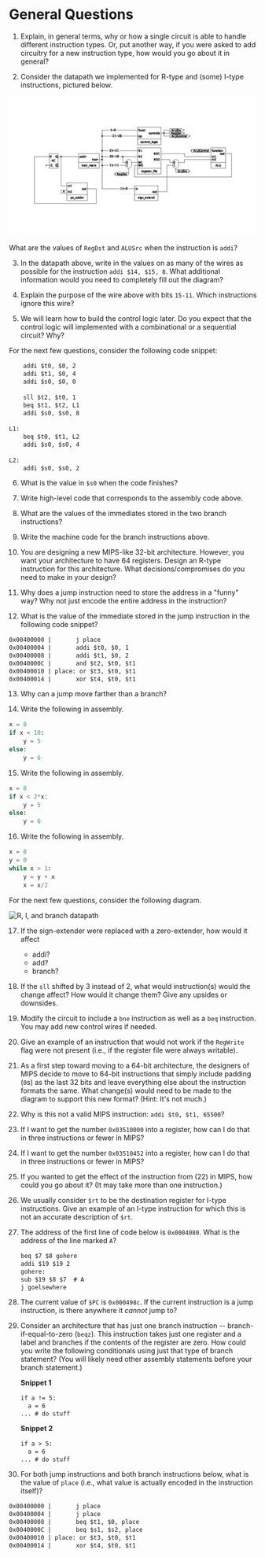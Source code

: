 # General Questions

1. Explain, in general terms,
why or how a single circuit is able to handle different instruction types.
Or, put another way,
if you were asked to add circuitry for a new instruction type,
how would you go about it in general?

2. Consider the datapath we implemented for R-type and (some) I-type
instructions, pictured below.

![R and I datapath](images/r_i_type.png)

What are the values of `RegDst` and `ALUSrc` when the instruction is `addi`?

3. In the datapath above,
write in the values on as many of the wires as possible for the instruction
`addi $14, $15, 8`.
What additional information would you need to completely fill out the diagram?

4. Explain the purpose of the wire above with bits `15-11`.
Which instructions ignore this wire?

5. We will learn how to build the control logic later.
Do you expect that the control logic will implemented with a combinational or a
sequential circuit?
Why?

For the next few questions, consider the following code snippet:
```
    addi $t0, $0, 2
    addi $t1, $0, 4
    addi $s0, $0, 0

    sll $t2, $t0, 1
    beq $t1, $t2, L1
    addi $s0, $s0, 8

L1:
    beq $t0, $t1, L2
    addi $s0, $s0, 4

L2:
    addi $s0, $s0, 2
```

6. What is the value in `$s0` when the code finishes?

7. Write high-level code that corresponds to the assembly code above.

8. What are the values of the immediates stored in the two branch
instructions?

9. Write the machine code for the branch instructions above.

10. You are designing a new MIPS-like 32-bit architecture.
However, you want your architecture to have 64 registers.
Design an R-type instruction for this architecture.
What decisions/compromises do you need to make in your design?

11. Why does a jump instruction need to store the address in a "funny" way?
Why not just encode the entire address in the instruction?

12. What is the value of the immediate stored in the jump instruction in the
following code snippet?
```
0x00400000 |       j place
0x00400004 |       addi $t0, $0, 1
0x00400008 |       addi $t1, $0, 2
0x0040000C |       and $t2, $t0, $t1
0x00400010 | place: or $t3, $t0, $t1
0x00400014 |       xor $t4, $t0, $t1
```

13. Why can a jump move farther than a branch?

14. Write the following in assembly.
```python
x = 8
if x < 10:
    y = 5
else:
    y = 6
```

15. Write the following in assembly.
```python
x = 8
if x < 2*x:
    y = 5
else:
    y = 6
```

16. Write the following in assembly.
```python
x = 8
y = 0
while x > 1:
    y = y + x
    x = x/2
```

For the next few questions, consider the following diagram.

![R, I, and branch datapath](images/i_r_beq_type.png)

17. If the sign-extender were replaced with a zero-extender,
    how would it affect
    * addi?
    * add?
    * branch?

18. If the `sll` shifted by 3 instead of 2, what would instruction(s) would the
    change affect?
    How would it change them?
    Give any upsides or downsides.


19. Modify the circuit to include a `bne` instruction as well as a `beq`
    instruction.
    You may add new control wires if needed.

20. Give an example of an instruction that would not work if the `RegWrite`
    flag were not present
    (i.e., if the register file were always writable).

21. As a first step toward moving to a 64-bit architecture,
    the designers of MIPS decide to move to 64-bit instructions that simply
    include padding (`0`s) as the last 32 bits and leave everything else about
    the instruction formats the same.
    What change(s) would need to be made to the diagram to support this new
    format?
    (Hint: It's not much.)

22. Why is this not a valid MIPS instruction: `addi $t0, $t1, 65500`?

23. If I want to get the number `0x03510000` into a register,
    how can I do that in three instructions or fewer in MIPS?

24. If I want to get the number `0x03510452` into a register,
    how can I do that in three instructions or fewer in MIPS?

25. If you wanted to get the effect of the instruction from (22) in MIPS,
    how could you go about it?
    (It may take more than one instruction.)

26. We usually consider `$rt` to be the destination register for I-type
    instructions.
    Give an example of an I-type instruction for which this is not an accurate
    description of `$rt`.

27. The address of the first line of code below is `0x0004080`.
    What is the address of the line marked `A`?
    ```
    beq $7 $8 gohere
    addi $19 $19 2
    gohere:
    sub $19 $8 $7  # A
    j goelsewhere
    ```
28. The current value of `$PC` is `0x000498c`.
    If the current instruction is a jump instruction,
    is there anywhere it *cannot* jump to?

29. Consider an architecture that has just one branch instruction --
    branch-if-equal-to-zero (`beqz`).
    This instruction takes just one register and a label and branches if the
    contents of the register are zero.
    How could you write the following conditionals using just that type of
    branch statement?
    (You will likely need other assembly statements before your branch
    statement.)

    **Snippet 1**
    ```
    if a != 5:
      a = 6
    ... # do stuff
    ```

    **Snippet 2**
    ```
    if a > 5:
      a = 6
    ... # do stuff
    ```

30. For both jump instructions and both branch instructions below,
what is the value of `place`
(i.e., what value is actually encoded in the instruction itself)?
```
0x00400000 |       j place
0x00400004 |       j place
0x00400008 |       beq $t1, $0, place
0x0040000C |       beq $s1, $s2, place
0x00400010 | place: or $t3, $t0, $t1
0x00400014 |       xor $t4, $t0, $t1
```
